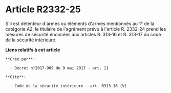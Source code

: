 # Article R2332-25

S'il est détenteur d'armes ou éléments d'armes mentionnés au 1° de la catégorie A2, le titulaire de l'agrément prévu à
l'article R. 2332-24 prend les mesures de sécurité énoncées aux articles R. 313-16 et R. 313-17 du code de la sécurité
intérieure.

**Liens relatifs à cet article**

	**Créé par**:

	  - Décret n°2017-909 du 9 mai 2017 - art. 11

	**Cite**:

	  - Code de la sécurité intérieure - art. R313-16 (V)
